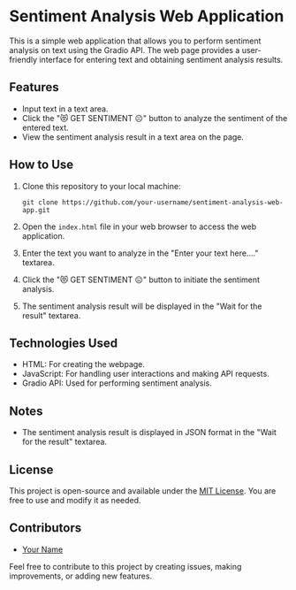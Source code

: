 # Sentiment Analysis Web Application

This is a simple web application that allows you to perform sentiment analysis on text using the Gradio API. The web page provides a user-friendly interface for entering text and obtaining sentiment analysis results.

## Features

- Input text in a text area.
- Click the "😻 GET SENTIMENT ☹️" button to analyze the sentiment of the entered text.
- View the sentiment analysis result in a text area on the page.

## How to Use

1. Clone this repository to your local machine:

    ```shell
    git clone https://github.com/your-username/sentiment-analysis-web-app.git
    ```

2. Open the `index.html` file in your web browser to access the web application.

3. Enter the text you want to analyze in the "Enter your text here...." textarea.

4. Click the "😻 GET SENTIMENT ☹️" button to initiate the sentiment analysis.

5. The sentiment analysis result will be displayed in the "Wait for the result" textarea.

## Technologies Used

- HTML: For creating the webpage.
- JavaScript: For handling user interactions and making API requests.
- Gradio API: Used for performing sentiment analysis.


## Notes

- The sentiment analysis result is displayed in JSON format in the "Wait for the result" textarea.

## License

This project is open-source and available under the [MIT License](LICENSE). You are free to use and modify it as needed.

## Contributors

- [Your Name](https://github.com/ylp1455)

Feel free to contribute to this project by creating issues, making improvements, or adding new features.



